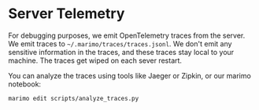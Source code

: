 # Server Telemetry

For debugging purposes, we emit OpenTelemetry traces from the server. We emit traces to `~/.marimo/traces/traces.jsonl`. We don't emit any sensitive information in the traces, and these traces stay local to your machine. The traces get wiped on each sever restart.

You can analyze the traces using tools like Jaeger or Zipkin, or our marimo notebook:

```bash
marimo edit scripts/analyze_traces.py
```
